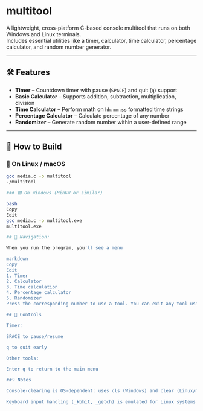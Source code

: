 # multitool

A lightweight, cross-platform C-based console multitool that runs on both Windows and Linux terminals.  
Includes essential utilities like a timer, calculator, time calculator, percentage calculator, and random number generator.

---

## 🛠 Features

- **Timer** – Countdown timer with pause (`SPACE`) and quit (`q`) support
- **Basic Calculator** – Supports addition, subtraction, multiplication, division
- **Time Calculator** – Perform math on `hh:mm:ss` formatted time strings
- **Percentage Calculator** – Calculate percentage of any number
- **Randomizer** – Generate random number within a user-defined range

---

## 🧩 How to Build

### 🔷 On Linux / macOS

```bash
gcc media.c -o multitool
./multitool

### 🟦 On Windows (MinGW or similar)

bash
Copy
Edit
gcc media.c -o multitool.exe
multitool.exe

## 🧭 Navigation:

When you run the program, you'll see a menu

markdown
Copy
Edit
1. Timer  
2. Calculator  
3. Time calculation  
4. Percentage calculator  
5. Randomizer  
Press the corresponding number to use a tool. You can exit any tool using q (when prompted) or return to the main menu.

## 🔁 Controls

Timer:

SPACE to pause/resume

q to quit early

Other tools:

Enter q to return to the main menu

##💡 Notes

Console-clearing is OS-dependent: uses cls (Windows) and clear (Linux/macOS)

Keyboard input handling (_kbhit, _getch) is emulated for Linux systems
